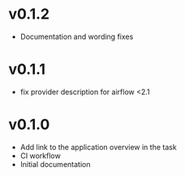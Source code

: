
# v0.1.2 
- Documentation and wording fixes

# v0.1.1 
- fix provider description for airflow <2.1

# v0.1.0
- Add link to the application overview in the task
- CI workflow
- Initial documentation

